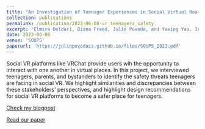 ```yaml
---
title: "An Investigation of Teenager Experiences in Social Virtual Reality from Teenagers’, Parents’, and Bystanders’ Perspectives"
collection: publications
permalink: /publication/2023-06-08-vr_teenagers_safety
excerpt: 'Elmira Deldari, Diana Freed, Julio Poveda, and Yaxing Yao. In the Symposium on Usable Privacy and Security. August 2023.'
date: 2023-06-08
venue: 'SOUPS'
paperurl: 'https://juliopovedacs.github.io/files/SOUPS_2023.pdf'
---
```

Social VR platforms like VRChat provide users wih the opportunity to interact with one another in virtual places. In this project, we interviewed teenagers, parents, and bystanders to identify the safety threats teenagers are facing in social VR. We highlight similarities and discrepancies between these stakeholders' perspectives, and highlight design recommendations for social VR platforms to become a safer place for teenagers.

[Check my blogpost](https://juliopovedacs.github.io/posts/2023/08/blog-post-8/)

[Read our paper](https://juliopovedacs.github.io/files/SOUPS_2023.pdf)